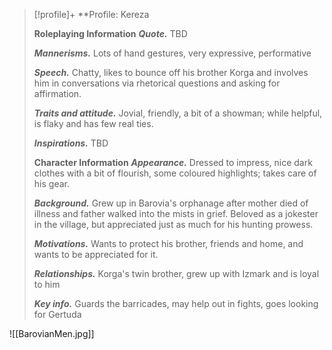 > [!profile]+ **Profile: Kereza
>
> **Roleplaying Information**
> ***Quote.*** TBD
>
> ***Mannerisms.*** Lots of hand gestures, very expressive, performative
>
> ***Speech.*** Chatty, likes to bounce off his brother Korga and involves him in conversations via rhetorical questions and asking for affirmation.
>
> ***Traits and attitude.*** Jovial, friendly, a bit of a showman; while helpful, is flaky and has few real ties.
>
> ***Inspirations.*** TBD
>
> **Character Information**
> ***Appearance.*** Dressed to impress, nice dark clothes with a bit of flourish, some coloured highlights; takes care of his gear.
>
> ***Background.*** Grew up in Barovia's orphanage after mother died of illness and father walked into the mists in grief. Beloved as a jokester in the village, but appreciated just as much for his hunting prowess.
>
> ***Motivations.*** Wants to protect his brother, friends and home, and wants to be appreciated for it.
>
> ***Relationships.*** Korga's twin brother, grew up with Izmark and is loyal to him
>
> ***Key info.*** Guards the barricades, may help out in fights, goes looking for Gertuda

![[BarovianMen.jpg]]

